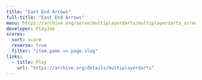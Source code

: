 ```yaml
---
title: "East End Arrows"
full-title: "East End Arrows"
menu: https://archive.org/serve/multiplayerdarts/multiplayerdarts_screenshot.jpg
developer: PlayJam
scores:
  sort: score
  reverse: true
  filter: "item.game == page.slug"
links:
  - title: Play
    url: "https://archive.org/details/multiplayerdarts"
---
```

